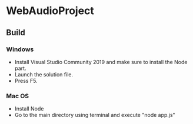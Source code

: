 # WebAudioProject

## Build

### Windows

* Install Visual Studio Community 2019 and make sure to install the Node part.
* Launch the solution file.
* Press F5.

### Mac OS

* Install Node
* Go to the main directory using terminal and execute "node app.js"
